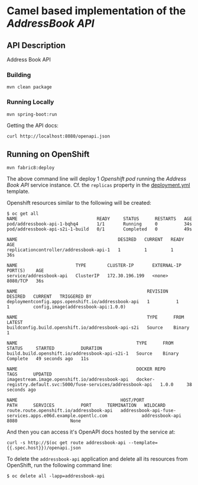 # Camel based implementation of the _AddressBook API_

## API Description ##
Address Book API

### Building

    mvn clean package

### Running Locally

    mvn spring-boot:run

Getting the API docs:

    curl http://localhost:8080/openapi.json

## Running on OpenShift

    mvn fabric8:deploy

The above command line will deploy 1 _Openshift pod_ running the _Address Book API_ service instance.
Cf. the ``replicas`` property in the [deployment.yml](src/main/fabric8/deployment.yml) template.

Openshift resources similar to the following will be created:

````
$ oc get all
NAME                              READY     STATUS      RESTARTS   AGE
pod/addressbook-api-1-bqhq4       1/1       Running     0          34s
pod/addressbook-api-s2i-1-build   0/1       Completed   0          49s

NAME                                      DESIRED   CURRENT   READY     AGE
replicationcontroller/addressbook-api-1   1         1         1         36s

NAME                      TYPE        CLUSTER-IP       EXTERNAL-IP   PORT(S)    AGE
service/addressbook-api   ClusterIP   172.30.196.199   <none>        8080/TCP   36s

NAME                                                 REVISION   DESIRED   CURRENT   TRIGGERED BY
deploymentconfig.apps.openshift.io/addressbook-api   1          1         1         config,image(addressbook-api:1.0.0)

NAME                                                 TYPE      FROM      LATEST
buildconfig.build.openshift.io/addressbook-api-s2i   Source    Binary    1

NAME                                             TYPE      FROM      STATUS     STARTED          DURATION
build.build.openshift.io/addressbook-api-s2i-1   Source    Binary    Complete   49 seconds ago   11s

NAME                                             DOCKER REPO                                                      TAGS      UPDATED
imagestream.image.openshift.io/addressbook-api   docker-registry.default.svc:5000/fuse-services/addressbook-api   1.0.0     38 seconds ago

NAME                                       HOST/PORT                                                     PATH      SERVICES          PORT      TERMINATION   WILDCARD
route.route.openshift.io/addressbook-api   addressbook-api-fuse-services.apps.e06d.example.opentlc.com             addressbook-api   8080                    None
````

And then you can access it's OpenAPI docs hosted by the service at:

    curl -s http://$(oc get route addressbook-api --template={{.spec.host}})/openapi.json
    
To delete the `addressbook-api` application and delete all its resources from OpenShift, run the following command line:

```
$ oc delete all -lapp=addressbook-api
```

